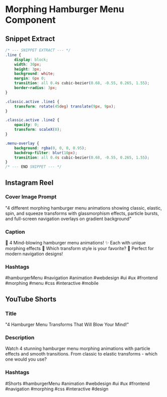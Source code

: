 # Morphing Hamburger Menu Component

## Snippet Extract
```css
/* --- SNIPPET EXTRACT --- */
.line {
    display: block;
    width: 30px;
    height: 3px;
    background: white;
    margin: 6px 0;
    transition: all 0.4s cubic-bezier(0.68, -0.55, 0.265, 1.55);
    border-radius: 3px;
}

.classic.active .line1 {
    transform: rotate(45deg) translate(9px, 9px);
}

.classic.active .line2 {
    opacity: 0;
    transform: scaleX(0);
}

.menu-overlay {
    background: rgba(0, 0, 0, 0.95);
    backdrop-filter: blur(10px);
    transition: all 0.4s cubic-bezier(0.68, -0.55, 0.265, 1.55);
}
/* --- END SNIPPET --- */
```

## Instagram Reel

### Cover Image Prompt
"4 different morphing hamburger menu animations showing classic, elastic, spin, and squeeze transforms with glassmorphism effects, particle bursts, and full-screen navigation overlays on gradient background"

### Caption
🍔 4 Mind-blowing hamburger menu animations!
✨ Each with unique morphing effects
🎯 Which transform style is your favorite?
🚀 Perfect for modern navigation designs!

### Hashtags
#hamburgerMenu #navigation #animation #webdesign #ui #ux #frontend #morphing #menu #css #interactive #mobile

## YouTube Shorts

### Title
"4 Hamburger Menu Transforms That Will Blow Your Mind!"

### Description
Watch 4 stunning hamburger menu morphing animations with particle effects and smooth transitions. From classic to elastic transforms - which one would you use?

### Hashtags
#Shorts #hamburgerMenu #animation #webdesign #ui #ux #frontend #navigation #morphing #css #interactive #design